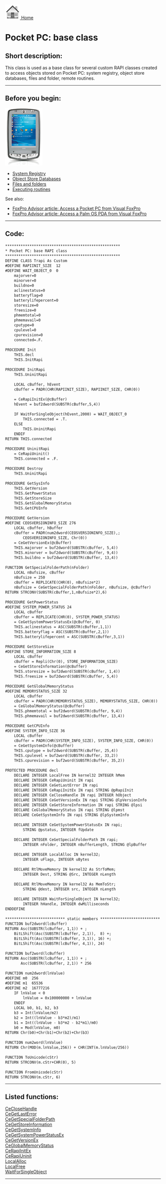 [<img src="../images/home.png"> Home ](https://github.com/VFPX/Win32API)  

# Pocket PC: base class

## Short description:
This class is used as a base class for several custom RAPI classes created to access objects stored on Pocket PC: system registry, object store databases, files and folder, remote routines.  
***  


## Before you begin:
![](../images/pocketpcs.png)  

* [System Registry](sample_441.md)  
* [Object Store Databases](sample_445.md)  
* [Files and folders](sample_448.md)  
* [Executing routines](sample_466.md)  

See also:

* [FoxPro Advisor article: Access a Pocket PC from Visual FoxPro](?article=6)  
* [FoxPro Advisor article: Access a Palm OS PDA from Visual FoxPro](?article=7)  
  
***  


## Code:
```foxpro  
****************************************************
* Pocket PC: base RAPI class
****************************************************
DEFINE CLASS Trapi As Custom
#DEFINE RAPIINIT_SIZE  12
#DEFINE WAIT_OBJECT_0  0
	majorver=0
	minorver=0
	buildno=0
	aclinestatus=0
	batteryflag=0
	batterylifepercent=0
	storesize=0
	freesize=0
	phmemtotal=0
	phmemavail=0
	cputype=0
	cpulevel=0
	cpurevision=0
	connected=.F.

PROCEDURE Init
	THIS.decl
	THIS.InitRapi
	
PROCEDURE InitRapi
	THIS.UninitRapi

	LOCAL cBuffer, hEvent
	cBuffer = PADR(CHR(RAPIINIT_SIZE), RAPIINIT_SIZE, CHR(0))

	= CeRapiInitEx(@cBuffer)
	hEvent = buf2dword(SUBSTR(cBuffer,5,4))

	IF WaitForSingleObject(hEvent,2000) = WAIT_OBJECT_0
		THIS.connected = .T.
	ELSE
		THIS.UninitRapi
	ENDIF
RETURN THIS.connected

PROCEDURE UninitRapi
	= CeRapiUninit()
	THIS.connected = .F.

PROCEDURE Destroy
	THIS.UninitRapi

PROCEDURE GetSysInfo
	THIS.GetVersion
	THIS.GetPowerStatus
	THIS.GetStoreSize
	THIS.GetGlobalMemoryStatus
	THIS.GetCPUInfo

PROCEDURE GetVersion
#DEFINE CEOSVERSIONINFO_SIZE 276
	LOCAL cBuffer, hBuffer
	cBuffer = PADR(num2dword(CEOSVERSIONINFO_SIZE),;
		CEOSVERSIONINFO_SIZE, Chr(0))
	= CeGetVersionEx(@cBuffer)
	THIS.majorver = buf2dword(SUBSTR(cBuffer, 5,4))
	THIS.minorver = buf2dword(SUBSTR(cBuffer, 9,4))
	THIS.buildno = buf2dword(SUBSTR(cBuffer, 13,4))

FUNCTION GetSpecialFolderPath(nFolder)
	LOCAL nBufsize, cBuffer
	nBufsize = 250
	cBuffer = REPLICATE(CHR(0), nBufsize*2)
	nBufsize = CeGetSpecialFolderPath(nFolder, nBufsize, @cBuffer)
RETURN STRCONV(SUBSTR(cBuffer,1,nBufsize*2),6)

PROCEDURE GetPowerStatus
#DEFINE SYSTEM_POWER_STATUS 24
	LOCAL cBuffer
	cBuffer = REPLICATE(CHR(0), SYSTEM_POWER_STATUS)
	= CeGetSystemPowerStatusEx(@cBuffer, 0)
	THIS.aclinestatus = ASC(SUBSTR(cBuffer,1,1))
	THIS.batteryflag = ASC(SUBSTR(cBuffer,2,1))
	THIS.batterylifepercent = ASC(SUBSTR(cBuffer,3,1))

PROCEDURE GetStoreSize
#DEFINE STORE_INFORMATION_SIZE 8
	LOCAL cBuffer
	cBuffer = Repli(Chr(0), STORE_INFORMATION_SIZE)
	= CeGetStoreInformation(@cBuffer)
	THIS.storesize = buf2dword(SUBSTR(cBuffer, 1,4))
	THIS.freesize = buf2dword(SUBSTR(cBuffer, 5,4))

PROCEDURE GetGlobalMemoryStatus
#DEFINE MEMORYSTATUS_SIZE 32
	LOCAL cBuffer
	cBuffer = PADR(CHR(MEMORYSTATUS_SIZE), MEMORYSTATUS_SIZE, CHR(0))
	= CeGlobalMemoryStatus(@cBuffer)
	THIS.phmemtotal = buf2dword(SUBSTR(cBuffer, 9,4))
	THIS.phmemavail = buf2dword(SUBSTR(cBuffer, 13,4))

PROCEDURE GetCPUInfo
#DEFINE SYSTEM_INFO_SIZE 36
	LOCAL cBuffer
	cBuffer = PADR(CHR(SYSTEM_INFO_SIZE), SYSTEM_INFO_SIZE, CHR(0))
	= CeGetSystemInfo(@cBuffer)
	THIS.cputype = buf2dword(SUBSTR(cBuffer, 25,4))
	THIS.cpulevel = buf2word(SUBSTR(cBuffer, 33,2))
	THIS.cpurevision = buf2word(SUBSTR(cBuffer, 35,2))

PROTECTED PROCEDURE decl
	DECLARE INTEGER LocalFree IN kernel32 INTEGER hMem
	DECLARE INTEGER CeRapiUninit IN rapi
	DECLARE INTEGER CeGetLastError IN rapi
	DECLARE INTEGER CeRapiInitEx IN rapi STRING @pRapiInit
	DECLARE INTEGER CeCloseHandle IN rapi INTEGER hObject
	DECLARE INTEGER CeGetVersionEx IN rapi STRING @lpVersionInfo
	DECLARE INTEGER CeGetStoreInformation IN rapi STRING @lpsi
	DECLARE CeGlobalMemoryStatus IN rapi STRING @lpmst
	DECLARE CeGetSystemInfo IN rapi STRING @lpSystemInfo

	DECLARE INTEGER CeGetSystemPowerStatusEx IN rapi;
		STRING @pstatus, INTEGER fUpdate

	DECLARE INTEGER CeGetSpecialFolderPath IN rapi;
		INTEGER nFolder, INTEGER nBufferLength, STRING @lpBuffer

	DECLARE INTEGER LocalAlloc IN kernel32;
		INTEGER uFlags, INTEGER uBytes

	DECLARE RtlMoveMemory IN kernel32 As StrToMem;
		INTEGER Dest, STRING @Src, INTEGER nLength

	DECLARE RtlMoveMemory IN kernel32 As MemToStr;
		STRING @dest, INTEGER src, INTEGER nLength

	DECLARE INTEGER WaitForSingleObject IN kernel32;
		INTEGER hHandle, INTEGER dwMilliseconds
ENDDEFINE

*************************** static members ***************************
FUNCTION buf2dword(lcBuffer)
RETURN Asc(SUBSTR(lcBuffer, 1,1)) + ;
	BitLShift(Asc(SUBSTR(lcBuffer, 2,1)),  8) +;
	BitLShift(Asc(SUBSTR(lcBuffer, 3,1)), 16) +;
	BitLShift(Asc(SUBSTR(lcBuffer, 4,1)), 24)

FUNCTION buf2word(lcBuffer)
RETURN Asc(SUBSTR(lcBuffer, 1,1)) + ;
       Asc(SUBSTR(lcBuffer, 2,1)) * 256

FUNCTION num2dword(lnValue)
#DEFINE m0  256
#DEFINE m1  65536
#DEFINE m2  16777216
	IF lnValue < 0
		lnValue = 0x100000000 + lnValue
	ENDIF
	LOCAL b0, b1, b2, b3
	b3 = Int(lnValue/m2)
	b2 = Int((lnValue - b3*m2)/m1)
	b1 = Int((lnValue - b3*m2 - b2*m1)/m0)
	b0 = Mod(lnValue, m0)
RETURN Chr(b0)+Chr(b1)+Chr(b2)+Chr(b3)

FUNCTION num2word(lnValue)
RETURN Chr(MOD(m.lnValue,256)) + CHR(INT(m.lnValue/256))

FUNCTION ToUnicode(cStr)
RETURN STRCONV(m.cStr+CHR(0), 5)

FUNCTION FromUnicode(cStr)
RETURN STRCONV(m.cStr, 6)  
```  
***  


## Listed functions:
[CeCloseHandle](../libraries/rapi/CeCloseHandle.md)  
[CeGetLastError](../libraries/rapi/CeGetLastError.md)  
[CeGetSpecialFolderPath](../libraries/rapi/CeGetSpecialFolderPath.md)  
[CeGetStoreInformation](../libraries/rapi/CeGetStoreInformation.md)  
[CeGetSystemInfo](../libraries/rapi/CeGetSystemInfo.md)  
[CeGetSystemPowerStatusEx](../libraries/rapi/CeGetSystemPowerStatusEx.md)  
[CeGetVersionEx](../libraries/rapi/CeGetVersionEx.md)  
[CeGlobalMemoryStatus](../libraries/rapi/CeGlobalMemoryStatus.md)  
[CeRapiInitEx](../libraries/rapi/CeRapiInitEx.md)  
[CeRapiUninit](../libraries/rapi/CeRapiUninit.md)  
[LocalAlloc](../libraries/kernel32/LocalAlloc.md)  
[LocalFree](../libraries/kernel32/LocalFree.md)  
[WaitForSingleObject](../libraries/kernel32/WaitForSingleObject.md)  

***  

